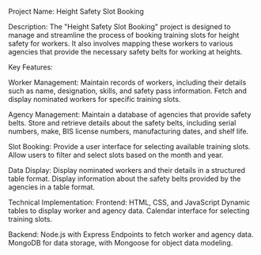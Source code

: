 Project Name: Height Safety Slot Booking

Description:
The "Height Safety Slot Booking" project is designed to manage and streamline the process of booking training slots for height safety for workers. It also involves mapping these workers to various agencies that provide the necessary safety belts for working at heights.

Key Features:

Worker Management:
Maintain records of workers, including their details such as name, designation, skills, and safety pass information.
Fetch and display nominated workers for specific training slots.

Agency Management:
Maintain a database of agencies that provide safety belts.
Store and retrieve details about the safety belts, including serial numbers, make, BIS license numbers, manufacturing dates, and shelf life.

Slot Booking:
Provide a user interface for selecting available training slots.
Allow users to filter and select slots based on the month and year.

Data Display:
Display nominated workers and their details in a structured table format.
Display information about the safety belts provided by the agencies in a table format.

Technical Implementation:
Frontend: HTML, CSS, and JavaScript
Dynamic tables to display worker and agency data.
Calendar interface for selecting training slots.

Backend: Node.js with Express
Endpoints to fetch worker and agency data.
MongoDB for data storage, with Mongoose for object data modeling.
